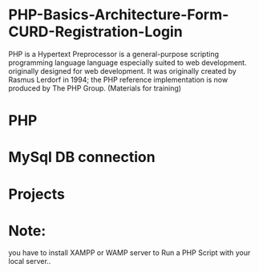 # PHP-Basics-Architecture-Form-CURD-Registration-Login
PHP is a Hypertext Preprocessor is a general-purpose scripting programming language language especially suited to web development. originally designed for web development. It was originally created by Rasmus Lerdorf in 1994; the PHP reference implementation is now produced by The PHP Group. (Materials for training)

# PHP
# MySql DB connection
# Projects

# Note:
you have to install XAMPP or WAMP server to Run a PHP Script with your local server..
